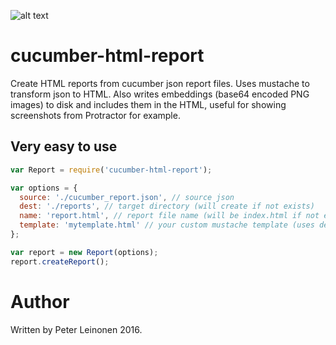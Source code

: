 ![alt text](https://travis-ci.org/leinonen/cucumber-html-report.svg?branch=master "Build status")


# cucumber-html-report

Create HTML reports from cucumber json report files. Uses mustache to transform json to HTML.
Also writes embeddings (base64 encoded PNG images) to disk and includes them in the HTML, 
useful for showing screenshots from Protractor for example.

## Very easy to use

```javascript
var Report = require('cucumber-html-report');

var options = {
  source: './cucumber_report.json', // source json
  dest: './reports', // target directory (will create if not exists)
  name: 'report.html', // report file name (will be index.html if not exists)
  template: 'mytemplate.html' // your custom mustache template (uses default if not specified)
};

var report = new Report(options);
report.createReport();
```

# Author
Written by Peter Leinonen 2016.

